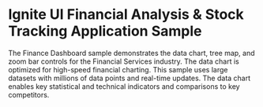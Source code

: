 Ignite UI Financial Analysis & Stock Tracking Application Sample
==============

The Finance Dashboard sample demonstrates the data chart, tree map, and zoom bar controls for the Financial Services industry. The data chart is optimized for high-speed financial charting. This sample uses large datasets with millions of data points and real-time updates. The data chart enables key statistical and technical indicators and comparisons to key competitors.
